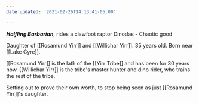 ```yaml
---
date updated: '2021-02-26T14:13:41-05:00'

---
```


_**Halfling Barbarian**_, rides a clawfoot raptor Dinodas - Chaotic good

Daughter of [[Rosamund Yirr]] and [[Willichar Yirr]]. 35 years old. Born near [[Lake Cyre]].

[[Rosamund Yirr]] is the lath of the [[Yirr Tribe]] and has been for 30 years now. [[Willichar Yirr]] is the tribe's master hunter and dino rider, who trains the rest of the tribe.

Setting out to prove their own worth, to stop being seen as just [[Rosamund Yirr]]'s daughter.
